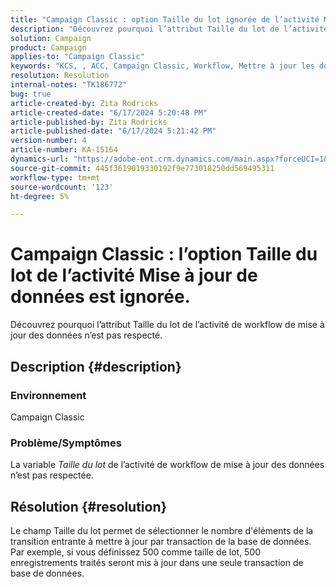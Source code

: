 ```yaml
---
title: "Campaign Classic : option Taille du lot ignorée de l’activité Mise à jour de données"
description: "Découvrez pourquoi l’attribut Taille du lot de l’activité de workflow de mise à jour des données n’est pas respecté."
solution: Campaign
product: Campaign
applies-to: "Campaign Classic"
keywords: "KCS, , ACC, Campaign Classic, Workflow, Mettre à jour les données, Taille du lot"
resolution: Resolution
internal-notes: "TK186772"
bug: true
article-created-by: Zita Rodricks
article-created-date: "6/17/2024 5:20:48 PM"
article-published-by: Zita Rodricks
article-published-date: "6/17/2024 5:21:42 PM"
version-number: 4
article-number: KA-15164
dynamics-url: "https://adobe-ent.crm.dynamics.com/main.aspx?forceUCI=1&pagetype=entityrecord&etn=knowledgearticle&id=68a67eee-cd2c-ef11-840a-002248084fbb"
source-git-commit: 445f3619019330192f9e773018250dd569495311
workflow-type: tm+mt
source-wordcount: '123'
ht-degree: 5%

---
```


# Campaign Classic : l’option Taille du lot de l’activité Mise à jour de données est ignorée.


Découvrez pourquoi l’attribut Taille du lot de l’activité de workflow de mise à jour des données n’est pas respecté.

## Description {#description}


### <b>Environnement</b>

Campaign Classic



### <b>Problème/Symptômes</b>

La variable *Taille du lot* de l’activité de workflow de mise à jour des données n’est pas respectée.




## Résolution {#resolution}


Le champ Taille du lot permet de sélectionner le nombre d&#39;éléments de la transition entrante à mettre à jour par transaction de la base de données. Par exemple, si vous définissez 500 comme taille de lot, 500 enregistrements traités seront mis à jour dans une seule transaction de base de données.


